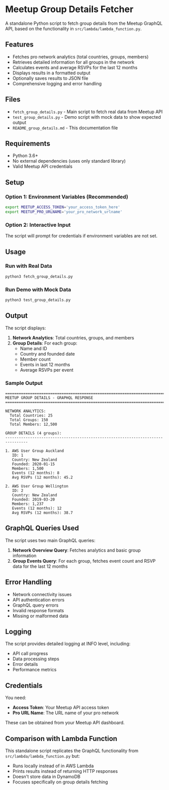 # Meetup Group Details Fetcher

A standalone Python script to fetch group details from the Meetup GraphQL API, based on the functionality in `src/lambda/lambda_function.py`.

## Features

- Fetches pro network analytics (total countries, groups, members)
- Retrieves detailed information for all groups in the network
- Calculates events and average RSVPs for the last 12 months
- Displays results in a formatted output
- Optionally saves results to JSON file
- Comprehensive logging and error handling

## Files

- `fetch_group_details.py` - Main script to fetch real data from Meetup API
- `test_group_details.py` - Demo script with mock data to show expected output
- `README_group_details.md` - This documentation file

## Requirements

- Python 3.6+
- No external dependencies (uses only standard library)
- Valid Meetup API credentials

## Setup

### Option 1: Environment Variables (Recommended)

```bash
export MEETUP_ACCESS_TOKEN='your_access_token_here'
export MEETUP_PRO_URLNAME='your_pro_network_urlname'
```

### Option 2: Interactive Input

The script will prompt for credentials if environment variables are not set.

## Usage

### Run with Real Data

```bash
python3 fetch_group_details.py
```

### Run Demo with Mock Data

```bash
python3 test_group_details.py
```

## Output

The script displays:

1. **Network Analytics**: Total countries, groups, and members
2. **Group Details**: For each group:
   - Name and ID
   - Country and founded date
   - Member count
   - Events in last 12 months
   - Average RSVPs per event

### Sample Output

```
================================================================================
MEETUP GROUP DETAILS - GRAPHQL RESPONSE
================================================================================

NETWORK ANALYTICS:
  Total Countries: 25
  Total Groups: 150
  Total Members: 12,500

GROUP DETAILS (4 groups):
--------------------------------------------------------------------------------

1. AWS User Group Auckland
   ID: 1
   Country: New Zealand
   Founded: 2020-01-15
   Members: 1,500
   Events (12 months): 8
   Avg RSVPs (12 months): 45.2

2. AWS User Group Wellington
   ID: 2
   Country: New Zealand
   Founded: 2019-03-20
   Members: 1,237
   Events (12 months): 12
   Avg RSVPs (12 months): 38.7
```

## GraphQL Queries Used

The script uses two main GraphQL queries:

1. **Network Overview Query**: Fetches analytics and basic group information
2. **Group Events Query**: For each group, fetches event count and RSVP data for the last 12 months

## Error Handling

- Network connectivity issues
- API authentication errors
- GraphQL query errors
- Invalid response formats
- Missing or malformed data

## Logging

The script provides detailed logging at INFO level, including:
- API call progress
- Data processing steps
- Error details
- Performance metrics

## Credentials

You need:
- **Access Token**: Your Meetup API access token
- **Pro URL Name**: The URL name of your pro network

These can be obtained from your Meetup API dashboard.

## Comparison with Lambda Function

This standalone script replicates the GraphQL functionality from `src/lambda/lambda_function.py` but:
- Runs locally instead of in AWS Lambda
- Prints results instead of returning HTTP responses
- Doesn't store data in DynamoDB
- Focuses specifically on group details fetching
